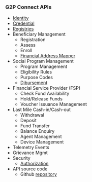 ### G2P Connect APIs

* [Identity](https://g2p-connect.github.io/specs/dist/g2p-identity.html)
* [Credential](https://g2p-connect.github.io/specs/dist/g2p-credential.html)
 * [Registries](https://g2p-connect.github.io/specs/dist/g2p-registry.html)
* Beneficiary Management
    * Registration
    * Assess
    * Enroll
    * [Financial Address Mapper](https://g2p-connect.github.io/specs/dist/g2p-mapper.html)
* Social Program Management
    * Program Management
    * Eligibility Rules
    * Purpose Codes
    * [Dibursement](https://g2p-connect.github.io/specs/dist/g2p-disburse.html)
* Financial Service Provider (FSP) 
    * Check Fund Availability
    * Hold/Release Funds
    * Voucher Issuance Management
* Last Mile Cash-in/Cash-out
    * Withdrawal
    * Deposit
    * Fund Transfer
    * Balance Enquiry
    * Agent Management
    * Device Management
* Telemetry Events
* Grievance Mgmt
* Security
    * [Authorization](https://g2p-connect.github.io/specs/dist/g2p-authz.html)
* API source code
    * Github [repository](https://g2p-connect.github.io/specs/)